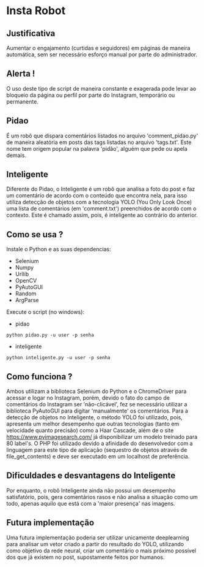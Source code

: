# Insta Robot

## Justificativa
Aumentar o engajamento (curtidas e seguidores) em páginas de maneira automática, sem ser necessário esforço manual por parte do administrador.

## Alerta !
O uso deste tipo de script de maneira constante e exagerada pode levar ao bloqueio da página ou perfil por parte do Instagram, temporário ou permanente.

## Pidao
É um robô que dispara comentários listados no arquivo 'comment_pidao.py' de maneira aleatória em posts das tags listadas no arquivo 'tags.txt'. Este nome tem origem popular na palavra 'pidão', alguém que pede ou apela demais.

## Inteligente
Diferente do Pidao, o Inteligente é um robô que analisa a foto do post e faz um comentário de acordo com o conteúdo que encontra nela, para isso utiliza detecção de objetos com a tecnologia YOLO (You Only Look Once) uma lista de comentários (em 'comment.txt') preenchidos de acordo com o contexto. Este é chamado assim, pois, é inteligente ao contrário do anterior.

## Como se usa ?
Instale o Python e as suas dependencias:
 - Selenium
 - Numpy
 - Urllib
 - OpenCV
 - PyAutoGUI
 - Random
 - ArgParse
 
Execute o script (no windows):

 - pidao
 ```
 python pidao.py -u user -p senha
 ``` 
 - inteligente
 ```
 python inteligente.py -u user -p senha
 ```

## Como funciona ?
Ambos utilizam a biblioteca Selenium do Python e o ChromeDriver para acessar e logar no Instagram, porém, devido o fato do campo de comentários do Instagram ser 'não-clicável', fez se necessário utilizar a biblioteca PyAutoGUI para digitar 'manualmente' os comentários. Para a detecção de objetos no Inteligente, o método YOLO foi utilizado, pois, apresenta um melhor desempenho que outras tecnologias (tanto em velocidade quanto precisão) como a Haar Cascade, além de o site https://www.pyimagesearch.com/ já disponibilizar um modelo treinado para 80 label's. O PHP foi utilizado devido a afinidade do desenvolvedor com a linguagem para este tipo de aplicação (sequestro de objetos através de file_get_contents) e deve ser executado em um localhost de preferência.

## Dificuldades e desvantagens do Inteligente
Por enquanto, o robô Inteligente ainda não possui um desempenho satisfatório, pois, gera comentários rasos e não analisa a situação como um todo, apenas aquilo que está com a 'maior presença' nas imagens. 

## Futura implementação
Uma futura implementação poderia ser utilizar unicamente deeplearning para analisar um vetor criado a partir do resultado do YOLO, utilizando como objetivo da rede neural, criar um comentário o mais próximo possível dos que já existem no post, supostamente feitos por humanos.
